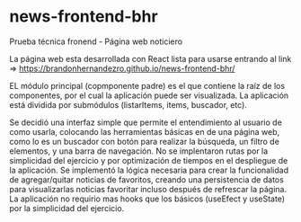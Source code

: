 # news-frontend-bhr
Prueba técnica fronend - Página web noticiero

La página web esta desarrollada con React lista para usarse entrando al link => https://brandonhernandezro.github.io/news-frontend-bhr/


EL módulo principal (copmponente padre) es el que contiene la raíz de los componentes, por el cual la aplicación puede ser visualizada. 
La aplicación está dividida por submódulos (listarItems, items, buscador, etc). 

Se decidió una interfaz simple que permite el entendimiento al usuario de como usarla, colocando las herramientas básicas en de una página web, como lo es un buscador con botón para realizar la búsqueda, un filtro de elementos, y una barra de navegación. 
No se implentaron rutas por la simplicidad del ejercicio y por optimización de tiempos en el despliegue de la aplicación. 
Se implementó la lógica necesaria para crear la funcionalidad de agregar/quitar noticias de favoritos, creando una persistencia de datos para visualizarlas noticias favoritar incluso después de refrescar la página. 
La aplicación no requirio mas hooks que los básicos (useEfect y useState) por la simplicidad del ejercicio. 
